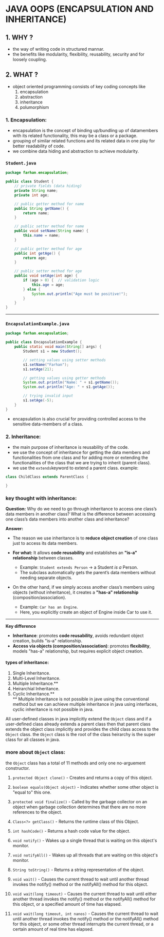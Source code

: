 # JAVA OOPS (ENCAPSULATION AND INHERITANCE)

## 1. WHY ?  
- the way of writing code in structured mannar.
- the benefits like modularity, flexibility, reusability, security and for loosely coupling.
## 2. WHAT ?
- object oriented programming consists of key coding concepts like
    1. encapsulation
    2. abstraction
    3. inheritance
    4. polumorphism

### 1. Encapsulation:
- encapsulation is the concept of binding up/bundling up of datamembers with its related functionality, this may be a class or a package.
- grouping of similar related functions and its related data in one play for better readability of code.  
- we combine data hiding and abstraction to achieve modularity.
### `Student.java`

```java
package farhan.encapsulation;

public class Student {
    // private fields (data hiding)
    private String name;
    private int age;

    // public getter method for name
    public String getName() {
        return name;
    }

    // public setter method for name
    public void setName(String name) {
        this.name = name;
    }

    // public getter method for age
    public int getAge() {
        return age;
    }

    // public setter method for age
    public void setAge(int age) {
        if (age > 0) {  // validation logic
            this.age = age;
        } else {
            System.out.println("Age must be positive!");
        }
    }
}
```

---

### `EncapsulationExample.java`

```java
package farhan.encapsulation;

public class EncapsulationExample {
    public static void main(String[] args) {
        Student s1 = new Student();

        // setting values using setter methods
        s1.setName("Farhan");
        s1.setAge(21);

        // getting values using getter methods
        System.out.println("Name: " + s1.getName());
        System.out.println("Age: " + s1.getAge());

        // trying invalid input
        s1.setAge(-5);
    }
}
```
- encapsulation is also crucial for providing controlled access to the sensitive data-members of a class.

### 2. Inheritance:
- the main purpose of inheritance is reusability of the code.
- we use the concept of inheritance for getting the data members and functionalities from one class and for adding more or extending the functionalities of the class that we are trying to inherit (parent class).
- we use the `extends`keyword to extend a parent class.
example: 
```java
class ChildClass extends ParentClass {

} 
```

### key thought with inheritance:
**Question:** Why do we need to go through inheritance to access one class’s data members in another class? What is the difference between accessing one class’s data members into another class and inheritance?

**Answer:**

* The reason we use inheritance is to **reduce object creation** of one class just to access its data members.
* **For what:** It allows **code reusability** and establishes an **"is-a" relationship** between classes.

  * Example: `Student extends Person` → a Student *is a* Person.
  * The subclass automatically gets the parent’s data members without needing separate objects.
* On the other hand, if we simply access another class’s members using objects (without inheritance), it creates a **"has-a" relationship** (composition/association).

  * Example: `Car has an Engine`.
  * Here, you explicitly create an object of Engine inside Car to use it.

---
**Key difference**

* **Inheritance**: promotes **code reusability**, avoids redundant object creation, builds "is-a" relationship.
* **Access via objects (composition/association)**: promotes **flexibility**, models "has-a" relationship, but requires explicit object creation.


#### types of inheritance:
1. Single Inheritance.
2. Multi-Level Inheritance.
3. Multiple Inheritance.**
4. Heirarchial Inheritance.
5. Cyclic Inheritance.**  
** Multiple Inheritance is not possible in jave using the conventional method but we can achieve multiple inheritance in java using interfaces, cyclic inheritance is not possible in java.

All user-defined classes in java implicitly extend the `Object` class and if a user-defined class already extends a parent class then that parent class extends the object class implicitly and provides the child class access to the `Object` class. the `Object` class is the root of the class heirarchy is the super class for all classes in java.

### more about `Object` class:
the `Object` class has a total of 11 methods and only one no-arguement constructor.
1. `protected Object clone()` - Creates and returns a copy of this object.

2. `boolean equals(Object object)` - Indicates whether some other object is "equal to" this one.

3. `protected void finalize()` - Called by the garbage collector on an object when garbage collection determines that there are no more references to the object.  

4. `Class<?> getClass()` - Returns the runtime class of this Object.

5. `int hashCode()` - Returns a hash code value for the object.

6. `void notify()` - Wakes up a single thread that is waiting on this object's monitor.

7. `void notifyAll()` - Wakes up all threads that are waiting on this object's monitor.

8. `String toString()` - Returns a string representation of the object.

9. `void wait()` - Causes the current thread to wait until another thread invokes the notify() method or the notifyAll() method for this object.

10. `void wait(long timeout)` - Causes the current thread to wait until either another thread invokes the notify() method or the notifyAll() method for this object, or a specified amount of time has elapsed.

11. `void wait(long timeout, int nanos)` - Causes the current thread to wait until another thread invokes the notify() method or the notifyAll() method for this object, or some other thread interrupts the current thread, or a certain amount of real time has elapsed.